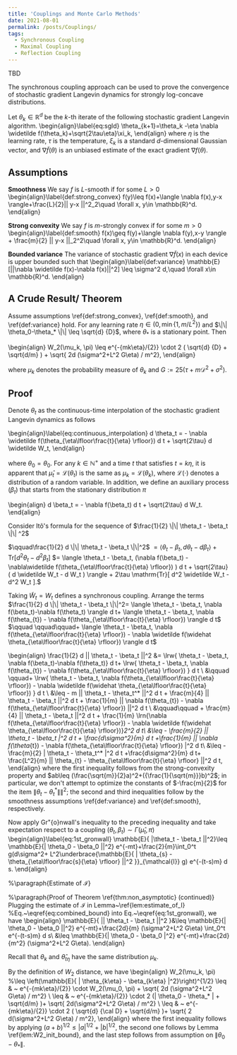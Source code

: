 ```yaml
---
title: 'Couplings and Monte Carlo Methods'
date: 2021-08-01
permalink: /posts/Couplings/
tags:
  - Synchronous Coupling
  - Maximal Coupling
  - Reflection Coupling
---
```



TBD

The synchronous coupling approach can be used to prove the convergence of stochastic gradient Langevin dynamics for strongly log-concave distributions.

Let $\theta_k\in \mathbb{R}^d$ be the $k$-th iterate of the following stochastic gradient Langevin algorithm.
\begin{align}\label{eq:sgld}
    \theta_{k+1}=\theta_k -\eta \nabla \widetilde f(\theta_k)+\sqrt{2\tau\eta}\xi_k,
\end{align}
where $\eta$ is the learning rate, $\tau$ is the temperature, $\xi_k$ is a standard $d$-dimensional Gaussian vector, and $\nabla \widetilde f(\theta)$ is an unbiased estimate of the exact gradient $\nabla f(\theta)$.




## Assumptions

**Smoothness** We say $f$ is $L$-smooth if for some $L>0$
\begin{align}\label{def:strong_convex}
f(y)\leq f(x)+\langle \nabla f(x),y-x \rangle+\frac{L}{2}|| y-x ||^2_2\quad \forall x, y\in \mathbb{R}^d.
\end{align}


**Strong convexity**
We say $f$ is $m$-strongly convex if for some $m>0$
\begin{align}\label{def:smooth}
f(x)\geq f(y)+\langle \nabla f(y),x-y \rangle + \frac{m}{2} || y-x ||_2^2\quad \forall x, y\in \mathbb{R}^d.
\end{align}


**Bounded variance** The variance of stochastic gradient $\nabla \widetilde f(x)$ in each device is upper bounded such that
\begin{align}\label{def:variance}
\mathbb{E}[||\nabla \widetilde f(x)-\nabla f(x)||^2] \leq \sigma^2 d,\quad \forall x\in \mathbb{R}^d.
\end{align}




## A Crude Result/ Theorem

Assume assumptions \ref{def:strong_convex}, \ref{def:smooth}, and \ref{def:variance} hold. For any learning rate $\eta \in (0 , \min \{ 1, {m}/{L^2} \} )$  and $\|\| \theta_0-\theta_* \|\| \leq \sqrt{d} {D}$, where $\theta_*$ is a stationary point. Then


\begin{align}
W_2(\mu_k, \pi) \leq e^{-{mk\eta}/{2}} \cdot 2 ( \sqrt{d} {D} + \sqrt{d/m} ) + \sqrt{ 2d (\sigma^2+L^2 G\eta) / m^2},
\end{align}

where $\mu_k$ denotes the probability measure of $\theta_k$ and $G:=25(\tau+m\mathcal{D}^2+\sigma^2)$.


## Proof
Denote $\theta_t$ as the continuous-time interpolation of the stochastic gradient Langevin dynamics as follows

\begin{align}\label{eq:continuous_interpolation}
d \theta_t = - \nabla \widetilde f(\theta_{\eta\lfloor\frac{t}{\eta} \rfloor}) d t + \sqrt{2\tau} d \widetilde W_t,
\end{align}

where ${\theta}_0=\theta_0$. For any $k\in \mathbb{N}^{+}$ and a time $t$ that satisfies $t=k\eta$, it is apparent that $\widehat\mu_t=\mathcal{L}({\theta}_t)$ is the same as $\mu_k=\mathcal{L}(\theta_k)$, where $\mathcal{L}(\cdot)$ denotes a distribution of a random variable. In addition, we define an auxiliary process $(\beta_t)$ that starts from the stationary distribution $\pi$

\begin{align}
d \beta_t = - \nabla f(\beta_t) d t + \sqrt{2\tau} d W_t.
\end{align}



Consider Itô's formula for the sequence of $\frac{1}{2}  \|\| \theta_t - \beta_t \|\| ^2$

$\qquad\frac{1}{2} d  \|\| \theta_t - \beta_t \|\|^2$ 
$= \langle \theta_t - \beta_t, d \theta_t - d \beta_t \rangle + \mathrm{Tr}[ d^2 \theta_t - d^2 \beta_t ]$
$= \langle \theta_t - \beta_t, (\nabla f(\beta_t) -\nabla\widetilde  f(\theta_{\eta\lfloor\frac{t}{\eta} \rfloor}) ) d t + \sqrt{2\tau} ( d \widetilde W_t - d W_t ) \rangle + 2\tau \mathrm{Tr}[ d^2 \widetilde W_t - d^2 W_t ].$


Taking $\widetilde W_t=W_t$ defines a synchronous coupling. Arrange the terms
$\frac{1}{2} d \|\| \theta_t - \beta_t \|\|^2= \langle \theta_t - \beta_t, \nabla f(\beta_t)-\nabla f(\theta_t) \rangle d t+ \langle \theta_t - \beta_t,  \nabla f(\theta_{t}) - \nabla f(\theta_{\eta\lfloor\frac{t}{\eta} \rfloor})  \rangle d t$
$\qquad \qquad\qquad+ \langle \theta_t - \beta_t, \nabla f(\theta_{\eta\lfloor\frac{t}{\eta} \rfloor}) - \nabla \widetilde f(\widehat \theta_{\eta\lfloor\frac{t}{\eta} \rfloor}) \rangle d t$



\begin{align}
\frac{1}{2} d \|\| \theta_t - \beta_t \|\|^2
&= \lrw{ \theta_t - \beta_t, \nabla f(\beta_t)-\nabla f(\theta_t)} d t+ \lrw{ \theta_t - \beta_t,  \nabla f(\theta_{t}) - \nabla f(\theta_{\eta\lfloor\frac{t}{\eta} \rfloor})  } d t \\
&\qquad \qquad+ \lrw{ \theta_t - \beta_t, \nabla f(\theta_{\eta\lfloor\frac{t}{\eta} \rfloor}) - \nabla \widetilde f(\widehat \theta_{\eta\lfloor\frac{t}{\eta} \rfloor}) } d t \\
&\leq - m \|\| \theta_t - \theta_t^* \|\|^2 d t + \frac{m}{4} \|\| \theta_t - \beta_t \|\|^2 d t + \frac{1}{m}  \|\| \nabla f(\theta_{t}) - \nabla f(\theta_{\eta\lfloor\frac{t}{\eta} \rfloor})  \|\|^2 d t \\
&\qquad\qquad  + \frac{m}{4} \|\| \theta_t - \beta_t \|\|^2 d t + \frac{1}{m} \lrn{\nabla f(\theta_{\eta\lfloor\frac{t}{\eta} \rfloor}) - \nabla \widetilde f(\widehat \theta_{\eta\lfloor\frac{t}{\eta} \rfloor})}_2^2 d t\\
&\leq  - \frac{m}{2} \|\| \theta_t - \beta_t \|^2 d t + \frac{d\sigma^2}{m} d t +\frac{1}{m} \|\| \nabla f(\theta_{t}) - \nabla f(\theta_{\eta\lfloor\frac{t}{\eta} \rfloor}) \|^2  d t\\
&\leq - \frac{m}{2} \| \theta_t - \theta_t^* \|^2 d t +\frac{d\sigma^2}{m} d t+ \frac{L^2}{m} \|\| \theta_{t} - \theta_{\eta\lfloor\frac{t}{\eta} \rfloor} \|\|^2  d t,
\end{align}
where the first inequality follows from the strong-convexity property and $ab\leq  (\frac{\sqrt{m}}{2}a)^2+({\frac{1}{\sqrt{m}}}b)^2$; in particular, we don't attempt to optimize the constants of $-\frac{m}{2}$ for the item $\| \theta_t - \theta_t^* \|\|^2$; the second and third inequalities follow by the smoothness assumptions \ref{def:variance} and \ref{def:smooth}, respectively.


Now apply Gr\"{o}nwall's inequality to the preceding inequality and take expectation respect to a coupling $(\theta_t, \beta_t) \sim \Gamma(\widehat\mu_t,\pi)$
\begin{align}\label{eq:1st_gronwall}
     \mathbb{E}{ \|\theta_t - \beta_t \|\|^2}\leq  \mathbb{E}{\| \theta_0 - \beta_0 \|\|^2} e^{-mt}+\frac{2}{m}\int_0^t g(d\sigma^2+ L^2\underbrace{\mathbb{E}{ \| \theta_{s} - \theta_{\eta\lfloor\frac{s}{\eta} \rfloor} \|\|^2 }}_{\mathcal{I}} g) e^{-(t-s)m} d s. 
\end{align}




%\paragraph{Estimate of $\mathcal{I}$} 

%\paragraph{Proof of Theorem \ref{thm:non_asymptotic} (continued)} 
Plugging the estimate of $\mathcal{I}$ in Lemma~\ref{lem:estimate_of_I} %Eq.~\eqref{eq:combined_bound} 
into Eq.~\eqref{eq:1st_gronwall}, we have
\begin{align}
    \mathbb{E}{ \|\| \theta_t - \beta_t \|\|^2 }&\leq  \mathbb{E}{\| \theta_0 - \beta_0 \|\|^2} e^{-mt}+\frac{2d}{m} (\sigma^2+L^2 G\eta) \int_0^t  e^{-(t-s)m} d s\\
     &\leq \mathbb{E}{\| \theta_0 - \beta_0 \|^2} e^{-mt}+\frac{2d}{m^2} (\sigma^2+L^2 G\eta).
\end{align}

Recall that $\theta_k$ and $\widehat\theta_{t\eta}$ have the same distribution $\mu_k$. 


By the definition of $W_2$ distance, we have
\begin{align}
W_2(\mu_k, \pi) 
%\leq \left(\mathbb{E}{ \| \theta_{k\eta} - \beta_{k\eta} \|^2}\right)^{1/2}
\leq & ~ e^{-{mk\eta}/{2}} \cdot W_2(\mu_0, \pi) + \sqrt{ 2d (\sigma^2+L^2 G\eta) / m^2} \\
\leq & ~ e^{-{mk\eta}/{2}} \cdot 2 (\| \theta_0 - \theta_* \| +  \sqrt{d/m} )+ \sqrt{ 2d(\sigma^2+L^2 G\eta) / m^2} \\
\leq & ~ e^{-{mk\eta}/{2}} \cdot 2 ( \sqrt{d} {\cal D} +  \sqrt{d/m} )+  \sqrt{ 2 d(\sigma^2+L^2 G\eta) / m^2},
\end{align}
where the first inequality follows by applying $(a+b)^{1/2}\leq |a|^{1/2}+|b|^{1/2}$, the second one follows by Lemma \ref{lem:W2_init_bound}, and the last step follows from assumption on $\| \theta_0 - \theta_* \|$.





